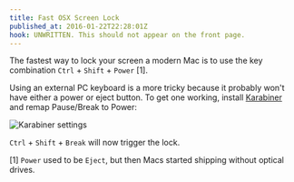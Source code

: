 ```yaml
---
title: Fast OSX Screen Lock
published_at: 2016-01-22T22:28:01Z
hook: UNWRITTEN. This should not appear on the front page.
---
```


The fastest way to lock your screen a modern Mac is to use the key combination
`Ctrl` + `Shift` + `Power` [1].

Using an external PC keyboard is a more tricky because it probably won't have
either a power or eject button. To get one working, install
[Karabiner][karabiner] and remap Pause/Break to Power:

![Karabiner settings](/assets/fragments/fast-osx-lock/karabiner.png)

`Ctrl` + `Shift` + `Break` will now trigger the lock.

[1] `Power` used to be `Eject`, but then Macs started shipping without optical
drives.

[karabiner]: https://pqrs.org/osx/karabiner/

